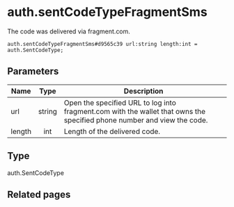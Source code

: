 # auth.sentCodeTypeFragmentSms
The code was delivered via fragment.com.

```
auth.sentCodeTypeFragmentSms#d9565c39 url:string length:int = auth.SentCodeType;
```

## Parameters
| Name | Type | Description |
| ---- | :----: | ----------- |
| url | string | Open the specified URL to log into fragment.com with the wallet that owns the specified phone number and view the code. |
| length | int | Length of the delivered code. |


## Type
auth.SentCodeType

## Related pages
